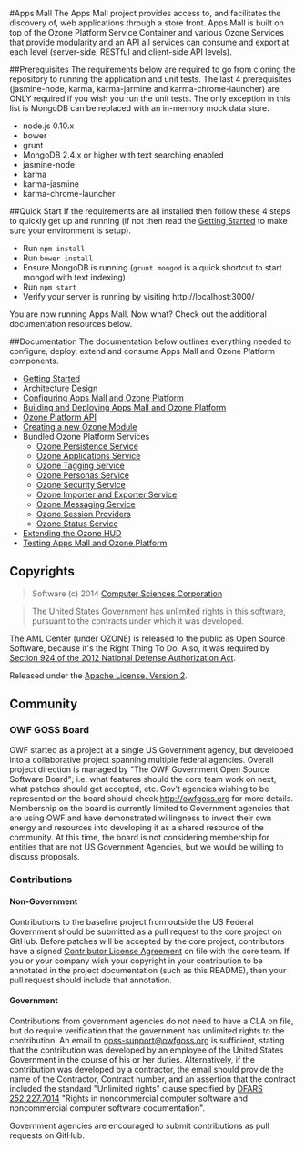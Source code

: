 #Apps Mall
The Apps Mall project provides access to, and facilitates the discovery of, web applications through a store front. Apps Mall is built on top of the Ozone Platform Service Container and various Ozone Services that provide modularity and an API all services can consume and export at each level (server-side, RESTful and client-side API levels).

##Prerequisites
The requirements below are required to go from cloning the repository to running the application and unit tests. The last 4 prerequisites (jasmine-node, karma, karma-jarmine and karma-chrome-launcher) are ONLY required if you wish you run the unit tests. The only exception in this list is MongoDB can be replaced with an in-memory mock data store.
* node.js 0.10.x
* bower
* grunt
* MongoDB 2.4.x or higher with text searching enabled
* jasmine-node
* karma
* karma-jasmine
* karma-chrome-launcher

##Quick Start
If the requirements are all installed then follow these 4 steps to quickly get up and running (if not then read the [Getting Started](docs/getting-started.md) to make sure your environment is setup).
* Run ```npm install```
* Run ```bower install```
* Ensure MongoDB is running (```grunt mongod``` is a quick shortcut to start mongod with text indexing)
* Run ```npm start```
* Verify your server is running by visiting http://localhost:3000/

You are now running Apps Mall. Now what? Check out the additional documentation resources below.

##Documentation
The documentation below outlines everything needed to configure, deploy, extend and consume Apps Mall and Ozone Platform components.

* [Getting Started](docs/getting-started.md)
* [Architecture Design](docs/design.md)
* [Configuring Apps Mall and Ozone Platform](docs/configuration.md)
* [Building and Deploying Apps Mall and Ozone Platform](docs/build-deploy.md)
* [Ozone Platform API](docs/ozone-api.md)
* [Creating a new Ozone Module](docs/creating-ozone-module.md)
* Bundled Ozone Platform Services
    * [Ozone Persistence Service](docs/ozone-services-persistence.md)
    * [Ozone Applications Service](docs/ozone-services-applications.md)
    * [Ozone Tagging Service](docs/ozone-services-tagging.md)
    * [Ozone Personas Service](docs/ozone-services-personas.md)
    * [Ozone Security Service](docs/ozone-services-security.md)
    * [Ozone Importer and Exporter Service](docs/ozone-services-importer-exporter.md)
    * [Ozone Messaging Service](docs/ozone-services-messaging.md)
    * [Ozone Session Providers](docs/ozone-session-providers.md)
    * [Ozone Status Service](docs/ozone-services-status.md)
* [Extending the Ozone HUD](docs/ozone-hud.md)
* [Testing Apps Mall and Ozone Platform](docs/testing.md)

## Copyrights
> Software (c) 2014 [Computer Sciences Corporation](http://www.csc.com/ "CSC")

> The United States Government has unlimited rights in this software, pursuant to the contracts under which it was developed.  

The AML Center (under OZONE) is released to the public as Open Source Software, because it's the Right Thing To Do. Also, it was required by [Section 924 of the 2012 National Defense Authorization Act](http://www.gpo.gov/fdsys/pkg/PLAW-112publ81/pdf/PLAW-112publ81.pdf "NDAA FY12").

Released under the [Apache License, Version 2](http://www.apache.org/licenses/LICENSE-2.0.html "Apache License v2").


## Community

### OWF GOSS Board
OWF started as a project at a single US Government agency, but developed into a collaborative project spanning multiple federal agencies.  Overall project direction is managed by "The OWF Government Open Source Software Board"; i.e. what features should the core team work on next, what patches should get accepted, etc.  Gov't agencies wishing to be represented on the board should check http://owfgoss.org for more details.  Membership on the board is currently limited to Government agencies that are using OWF and have demonstrated willingness to invest their own energy and resources into developing it as a shared resource of the community.  At this time, the board is not considering membership for entities that are not US Government Agencies, but we would be willing to discuss proposals.

### Contributions

#### Non-Government
Contributions to the baseline project from outside the US Federal Government should be submitted as a pull request to the core project on GitHub.  Before patches will be accepted by the core project, contributors have a signed [Contributor License Agreement](https://www.ozoneplatform.org/ContributorLicenseAgreement1-3OZONE.docx) on file with the core team.  If you or your company wish your copyright in your contribution to be annotated in the project documentation (such as this README), then your pull request should include that annotation.

#### Government
Contributions from government agencies do not need to have a CLA on file, but do require verification that the government has unlimited rights to the contribution.  An email to goss-support@owfgoss.org is sufficient, stating that the contribution was developed by an employee of the United States Government in the course of his or her duties. Alternatively, if the contribution was developed by a contractor, the email should provide the name of the Contractor, Contract number, and an assertion that the contract included the standard "Unlimited rights" clause specified by [DFARS 252.227.7014](http://www.acq.osd.mil/dpap/dars/dfars/html/current/252227.htm#252.227-7014) "Rights in noncommercial computer software and noncommercial computer software documentation".

Government agencies are encouraged to submit contributions as pull requests on GitHub.

